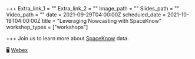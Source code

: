 +++
Extra_link_1 = ""
Extra_link_2 = ""
Image_path = ""
Slides_path = ""
Video_path = ""
date = 2021-09-29T04:00:00Z
scheduled_date = 2021-10-19T04:00:00Z
title = "Leveraging Nowcasting with SpaceKnow"
workshop_types = ["workshops"]

+++
Join us to learn more about [SpaceKnow](https://spaceknow.com/) data.

🖥  [Webex ](https://worldbankgroup.webex.com/worldbankgroup/j.php?MTID=ma9446db66ff76a8ba01a0468727d769f)